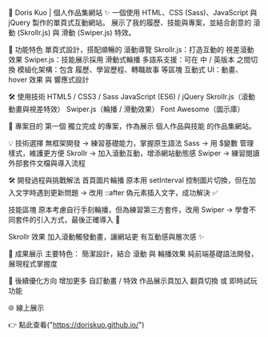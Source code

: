 🌟 Doris Kuo | 個人作品集網站
✨ 一個使用 HTML、CSS (Sass)、JavaScript 與 jQuery 製作的單頁式互動網站。
展示了我的履歷、技能與專案，並結合創意的 滾動 (Skrollr.js) 與 滑動 (Swiper.js) 特效。

🚀 功能特色
單頁式設計，搭配順暢的 滾動導覽
Skrollr.js：打造互動的 視差滾動效果
Swiper.js：技能展示採用 滑動式輪播
多語系支援：可在 中 / 英版本 之間切換
模組化架構：包含 履歷、學習歷程、轉職故事 等區塊
互動式 UI：動畫、hover 效果 與 響應式設計

🛠️ 使用技術
HTML5 / CSS3 / Sass
JavaScript (ES6) / jQuery
Skrollr.js（滾動動畫與視差特效）
Swiper.js（輪播 / 滑動效果）
Font Awesome（圖示庫）

🎯 專案目的
第一個 獨立完成 的專案，作為展示 個人作品與技能 的作品集網站。

💡 技術選擇
無框架開發 → 練習基礎能力，掌握原生語法
Sass → 用 $變數 管理樣式，維護更方便
Skrollr → 加入滾動互動，增添網站動態感
Swiper → 練習閱讀外部套件文檔與導入流程

🛠️ 開發過程與挑戰解法
首頁圖片輪播
原本用 setInterval 控制圖片切換，但在加入文字時遇到更新問題
→ 改用 ::after 偽元素插入文字，成功解決 ✅

技能區塊
原本考慮自行手刻輪播，但為練習第三方套件，改用 Swiper
→ 學會不同套件的引入方式，最後正確導入 🎉

Skrollr 效果
加入滾動觸發動畫，讓網站更 有互動感與層次感 ✨

📸 成果展示
主要特色：
簡潔設計，結合 滾動 與 輪播效果
純前端基礎語法開發，展現程式掌握度


🔮 後續優化方向
增加更多 自訂動畫 / 特效
作品展示頁加入 翻頁切換 或 即時試玩 功能

🌐 線上展示

👉 點此查看("https://doriskuo.github.io/")
